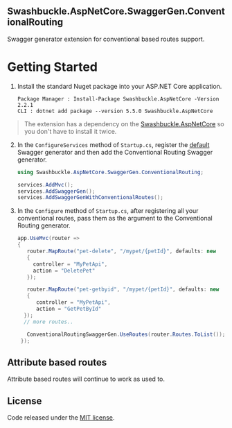 ## Swashbuckle.AspNetCore.SwaggerGen.ConventionalRouting

Swagger generator extension for conventional based routes support.

# Getting Started #

1. Install the standard Nuget package into your ASP.NET Core application.

    ```
    Package Manager : Install-Package Swashbuckle.AspNetCore -Version 2.2.1
    CLI : dotnet add package --version 5.5.0 Swashbuckle.AspNetCore
    ```
> The extension has a dependency on the [Swashbuckle.AspNetCore](https://github.com/domaindrivendev/Swashbuckle.AspNetCore) so you don't have to install it twice.


2. In the `ConfigureServices` method of `Startup.cs`, register the [default](https://www.nuget.org/packages/Swashbuckle.AspNetCore.SwaggerGen) Swagger generator and then add the Conventional Routing Swagger generator.
    ```csharp
    using Swashbuckle.AspNetCore.SwaggerGen.ConventionalRouting;
    ```
    
    ```csharp
    services.AddMvc();
    services.AddSwaggerGen();
    services.AddSwaggerGenWithConventionalRoutes();
    ```
    
 3. In the `Configure` method of `Startup.cs`, after registering all your conventional routes, pass them as the argument to the Conventional Routing generator.
    
    ```csharp
    app.UseMvc(router =>
    {
       router.MapRoute("pet-delete", "/mypet/{petId}", defaults: new
       {
         controller = "MyPetApi",
         action = "DeletePet"
       });

       router.MapRoute("pet-getbyid", "/mypet/{petId}", defaults: new
       {
          controller = "MyPetApi",
          action = "GetPetById"
      });
      // more routes..
    
       ConventionalRoutingSwaggerGen.UseRoutes(router.Routes.ToList());
     });
    ```
    
## Attribute based routes ##
    
Attribute based routes will continue to work as used to.
    
## License ##
Code released under the <a href="https://github.com/chsakell/Swashbuckle.AspNetCore.SwaggerGen.ConventionalRouting/blob/master/LICENSE" target="_blank"> MIT license</a>.
    
